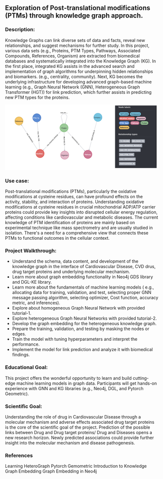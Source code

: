 ## Exploration of Post-translational modifications (PTMs) through knowledge graph approach.

### Description: 

Knowledge Graphs can link diverse sets of data and facts, reveal new relationships, and suggest mechanisms for further study. In this project, various data sets (e.g., Proteins, PTM Types, Pathways, Associated Compounds, References, Organism) are extracted from biomedical databases and systematically integrated into the Knowledge Graph (KG). In the first place, integrated KG assists in the advanced search and implementation of graph algorithms for underpinning hidden relationships and biomarkers. (e.g., centrality, community). Next, KG becomes the underlying infrastructure for developing advanced graph-based machine learning (e.g., Graph Neural Network (GNN), Heterogeneous Graph Transformer (HGT)) for link prediction, which further assists in predicting new PTM types for the proteins.

![img](img/schema.png)

### Use case: 

Post-translational modifications (PTMs), particularly the oxidative modifications at cysteine residues, can have profound effects on the activity, stability, and interaction of proteins. Understanding oxidative modifications at cysteine residues in crucial mitochondrial ADP/ATP carrier proteins could provide key insights into disrupted cellular energy regulation, affecting conditions like cardiovascular and metabolic diseases. The current knowledge of PTM identification of proteins are mainly based on experimental technique like mass spectrometry and are usually studied in isolation. There's a need for a comprehensive view that connects these PTMs to functional outcomes in the cellular context. 

### Project Walkthrough:
- Understand the schema, data content, and development of the knowledge graph in the interface of Cardiovascular Disease, CVD drus, drug target proteins and underlying molecular mechanism.
- Learn more about graph embedding functionality in Neo4j GDS library and DGL-KE library.
- Learn more about the fundamentals of machine learning models ( e.g., allocating data for training, validation, and test, selecting proper GNN message passing algorithm, selecting optimizer, Cost function, accuracy metric, and inferences).
- Explore about homogeneous Graph Neural Network with provided tutorial-1.
- Explore heterogeneous Graph Neural Networks with provided tutorial-2.
- Develop the graph embedding for the heterogeneous knowledge graph.
- Prepare the training, validation, and testing by masking the nodes or edges.
- Train the model with tuning hyperparameters and interpret the performance.
- Implement the model for link prediction and analyze it with biomedical findings.


### Educational Goal:

This project offers the wonderful opportunity to learn and build cutting-edge machine learning models in graph data. Participants will get hands-on experience with GNN and KG libraries (e.g., Neo4j, DGL, and Pytorch Geometric).

### Scientific Goal:

Understanding the role of drug in Cardiovascular Disease through a molecular mechanism and adverse effects associated drug target proteins is the core of the scientific goal of the project. Prediction of the possible links between Drug and Drug target proteins/ Drug and Diseases opens a new research horizon. Newly predicted associations could provide further insight into the molecular mechanism and disease pathogenesis.

### References

Learning HeteroGraph Pytorch Gemometric
Introduction to Knowledge Graph Embedding
Graph Embedding in Neo4j
